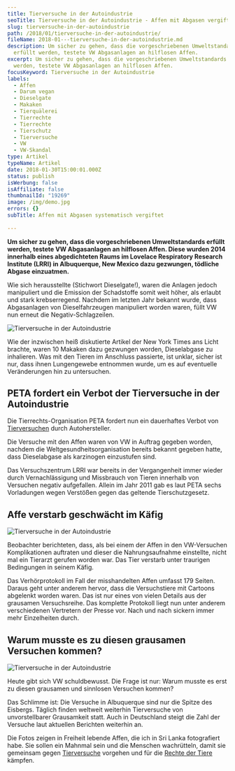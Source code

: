 ```yaml
---
title: Tierversuche in der Autoindustrie
seoTitle: Tierversuche in der Autoindustrie - Affen mit Abgasen vergiftet
slug: tierversuche-in-der-autoindustrie
path: /2018/01/tierversuche-in-der-autoindustrie/
fileName: 2018-01---tierversuche-in-der-autoindustrie.md
description: Um sicher zu gehen, dass die vorgeschriebenen Umweltstandards
  erfüllt werden, testete VW Abgasanlagen an hilflosen Affen.
excerpt: Um sicher zu gehen, dass die vorgeschriebenen Umweltstandards erfüllt
  werden, testete VW Abgasanlagen an hilflosen Affen.
focusKeyword: Tierversuche in der Autoindustrie
labels:
  - Affen
  - Darum vegan
  - Dieselgate
  - Makaken
  - Tierquälerei
  - Tierrechte
  - Tierrechte
  - Tierschutz
  - Tierversuche
  - VW
  - VW-Skandal
type: Artikel
typeName: Artikel
date: 2018-01-30T15:00:01.000Z
status: publish
isWerbung: false
isAffiliate: false
thumbnailId: "19269"
image: /img/demo.jpg
errors: {}
subTitle: Affen mit Abgasen systematisch vergiftet
  
---
```


**Um sicher zu gehen, dass die vorgeschriebenen Umweltstandards erfüllt werden,
testete VW Abgasanlagen an hilflosen Affen. Diese wurden 2014 innerhalb eines
abgedichteten Raums im Lovelace Respiratory Research Institute (LRRI) in
Albuquerque, New Mexico dazu gezwungen, tödliche Abgase einzuatmen.**

Wie sich herausstellte (Stichwort Dieselgate!), waren die Anlagen jedoch
manipuliert und die Emission der Schadstoffe somit weit höher, als erlaubt und
stark krebserregend. Nachdem im letzten Jahr bekannt wurde, dass Abgasanlagen
von Dieselfahrzeugen manipuliert worden waren, füllt VW nun erneut die
Negativ-Schlagzeilen.

![Tierversuche in der Autoindustrie](http://cardamonchai.com/wp-content/uploads/2018/01/16239139556_7880014497_z-300x300.jpg)

Wie der inzwischen heiß diskutierte Artikel der New York Times ans Licht
brachte, waren 10 Makaken dazu gezwungen worden, Dieselabgase zu inhalieren. Was
mit den Tieren im Anschluss passierte, ist unklar, sicher ist nur, dass ihnen
Lungengewebe entnommen wurde, um es auf eventuelle Veränderungen hin zu
untersuchen.

## PETA fordert ein Verbot der Tierversuche in der Autoindustrie

Die Tierrechts-Organisation PETA fordert nun ein dauerhaftes Verbot von
[Tierversuchen](/?s=tierversuche) durch Autohersteller.

Die Versuche mit den Affen waren von VW in Auftrag gegeben worden, nachdem die
Weltgesundheitsorganisation bereits bekannt gegeben hatte, dass Dieselabgase als
karzinogen einzustufen sind.

Das Versuchszentrum LRRI war bereits in der Vergangenheit immer wieder durch
Vernachlässigung und Missbrauch von Tieren innerhalb von Versuchen negativ
aufgefallen. Allein im Jahr 2011 gab es laut PETA sechs Vorladungen wegen
Verstößen gegen das geltende Tierschutzgesetz.

## Affe verstarb geschwächt im Käfig

![Tierversuche in der Autoindustrie](http://cardamonchai.com/wp-content/uploads/2018/01/15642744004_9a850bc9bf_z-300x200.jpg)

Beobachter berichteten, dass, als bei einem der Affen in den VW-Versuchen
Komplikationen auftraten und dieser die Nahrungsaufnahme einstellte, nicht mal
ein Tierarzt gerufen worden war. Das Tier verstarb unter traurigen Bedingungen
in seinem Käfig.

Das Verhörprotokoll im Fall der misshandelten Affen umfasst 179 Seiten. Daraus
geht unter anderem hervor, dass die Versuchstiere mit Cartoons abgelenkt worden
waren. Das ist nur eines von vielen Details aus der grausamen Versuchsreihe. Das
komplette Protokoll liegt nun unter anderem verschiedenen Vertretern der Presse
vor. Nach und nach sickern immer mehr Einzelheiten durch.

## Warum musste es zu diesen grausamen Versuchen kommen?

![Tierversuche in der Autoindustrie](http://cardamonchai.com/wp-content/uploads/2018/01/16077204808_22e4900d22_z-300x200.jpg)

Heute gibt sich VW schuldbewusst. Die Frage ist nur: Warum musste es erst zu
diesen grausamen und sinnlosen Versuchen kommen?

Das Schlimme ist: Die Versuche in Albuquerque sind nur die Spitze des Eisbergs.
Täglich finden weltweit weiterhin Tierversuche von unvorstellbarer Grausamkeit
statt. Auch in Deutschland steigt die Zahl der Versuche laut aktuellen Berichten
weiterhin an.

Die Fotos zeigen in Freiheit lebende Affen, die ich in Sri Lanka fotografiert
habe. Sie sollen ein Mahnmal sein und die Menschen wachrütteln, damit sie
gemeinsam gegen [Tierversuche](/?s=tierversuche) vorgehen und für die
[Rechte der Tiere](/category/gesellschaft/tierschutz/) kämpfen.

  